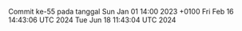Commit ke-55 pada tanggal Sun Jan 01 14:00 2023 +0100
Fri Feb 16 14:43:06 UTC 2024
Tue Jun 18 11:43:04 UTC 2024
